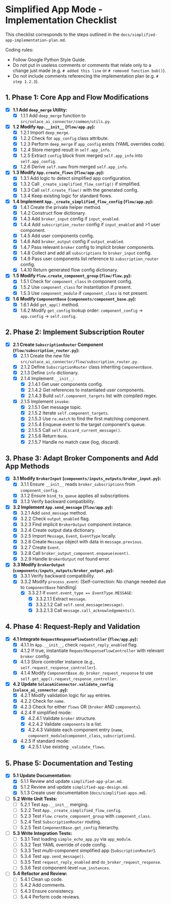 # Simplified App Mode - Implementation Checklist

This checklist corresponds to the steps outlined in the `docs/simplified-app-implementation-plan.md`.

Coding rules:

- Follow Google Python Style Guide.
- Do not put in useless comments or comments that relate only to a change just made (e.g. `# added this line` or `# removed function bob()`).
- Do not include comments referencing the implementation plan (e.g. `# step 1.2.3`).

## 1. Phase 1: Core App and Flow Modifications

- [X] **1.1 Add `deep_merge` Utility:**
    - [X] 1.1.1 Add `deep_merge` function to `src/solace_ai_connector/common/utils.py`.
- [X] **1.2 Modify `App.__init__` (`flow/app.py`):**
    - [X] 1.2.1 Import `deep_merge`.
    - [X] 1.2.2 Check for `app_config` class attribute.
    - [X] 1.2.3 Perform `deep_merge` if `app_config` exists (YAML overrides code).
    - [X] 1.2.4 Store merged result in `self.app_info`.
    - [X] 1.2.5 Extract `config` block from merged `self.app_info` into `self.app_config`.
    - [X] 1.2.6 Derive `self.name` from merged `self.app_info`.
- [X] **1.3 Modify `App.create_flows` (`flow/app.py`):**
    - [X] 1.3.1 Add logic to detect simplified app configuration.
    - [X] 1.3.2 Call `_create_simplified_flow_config()` if simplified.
    - [X] 1.3.3 Call `self.create_flow()` with the generated config.
    - [X] 1.3.4 Keep existing logic for standard flows.
- [X] **1.4 Implement `App._create_simplified_flow_config` (`flow/app.py`):**
    - [X] 1.4.1 Create the private helper method.
    *   [X] 1.4.2 Construct flow dictionary.
    *   [X] 1.4.3 Add `broker_input` config if `input_enabled`.
    *   [X] 1.4.4 Add `subscription_router` config if `input_enabled` and >1 user component.
    *   [X] 1.4.5 Add user components config.
    *   [X] 1.4.6 Add `broker_output` config if `output_enabled`.
    *   [X] 1.4.7 Pass relevant `broker` config to implicit broker components.
    *   [X] 1.4.8 Collect and add all `subscriptions` to `broker_input` config.
    *   [X] 1.4.9 Pass user components list reference to `subscription_router` config.
    *   [X] 1.4.10 Return generated flow config dictionary.
- [X] **1.5 Modify `Flow.create_component_group` (`flow/flow.py`):**
    *   [X] 1.5.1 Check for `component_class` in component config.
    *   [X] 1.5.2 Use `component_class` for instantiation if present.
    *   [X] 1.5.3 Use `component_module` if `component_class` is not present.
- [X] **1.6 Modify `ComponentBase` (`components/component_base.py`):**
    *   [X] 1.6.1 Add `get_app()` method.
    *   [X] 1.6.2 Modify `get_config` lookup order: `component_config` -> `app.config` -> `self.config`.

## 2. Phase 2: Implement Subscription Router

- [X] **2.1 Create `SubscriptionRouter` Component (`flow/subscription_router.py`):**
    *   [X] 2.1.1 Create the new file `src/solace_ai_connector/flow/subscription_router.py`.
    *   [X] 2.1.2 Define `SubscriptionRouter` class inheriting `ComponentBase`.
    *   [X] 2.1.3 Define `info` dictionary.
    *   [X] 2.1.4 Implement `__init__`:
        *   [X] 2.1.4.1 Get user components config.
        *   [X] 2.1.4.2 Get references to instantiated user components.
        *   [X] 2.1.4.3 Build `self.component_targets` list with compiled regex.
    *   [X] 2.1.5 Implement `invoke`:
        *   [X] 2.1.5.1 Get message topic.
        *   [X] 2.1.5.2 Iterate `self.component_targets`.
        *   [X] 2.1.5.3 Use `re.match` to find the first matching component.
        *   [X] 2.1.5.4 Enqueue event to the target component's queue.
        *   [X] 2.1.5.5 Call `self.discard_current_message()`.
        *   [X] 2.1.5.6 Return `None`.
        *   [X] 2.1.5.7 Handle no match case (log, discard).

## 3. Phase 3: Adapt Broker Components and Add App Methods

- [X] **3.1 Modify `BrokerInput` (`components/inputs_outputs/broker_input.py`):**
    *   [X] 3.1.1 Ensure `__init__` reads `broker_subscriptions` from `component_config`.
    *   [X] 3.1.2 Ensure `bind_to_queue` applies all subscriptions.
    *   [X] 3.1.3 Verify backward compatibility.
- [X] **3.2 Implement `App.send_message` (`flow/app.py`):**
    *   [X] 3.2.1 Add `send_message` method.
    *   [X] 3.2.2 Check `output_enabled` flag.
    *   [X] 3.2.3 Find implicit `BrokerOutput` component instance.
    *   [X] 3.2.4 Create output data dictionary.
    *   [X] 3.2.5 Import `Message`, `Event`, `EventType` locally.
    *   [X] 3.2.6 Create `Message` object with data in `message.previous`.
    *   [X] 3.2.7 Create `Event`.
    *   [X] 3.2.8 Call `broker_output_component.enqueue(event)`.
    *   [X] 3.2.9 Handle `BrokerOutput` not found error.
- [X] **3.3 Modify `BrokerOutput` (`components/inputs_outputs/broker_output.py`):**
    *   [X] 3.3.1 Verify backward compatibility.
    *   [X] 3.3.2 Modify `process_event`: (Self-correction: No change needed due to `ComponentBase` handling)
        *   [X] 3.3.2.1 If `event.event_type == EventType.MESSAGE`:
            *   [X] 3.3.2.1.1 Extract `message`.
            *   [X] 3.3.2.1.2 Call `self.send_message(message)`.
            *   [X] 3.3.2.1.3 Call `message.call_acknowledgements()`.

## 4. Phase 4: Request-Reply and Validation

- [X] **4.1 Integrate `RequestResponseFlowController` (`flow/app.py`):**
    *   [X] 4.1.1 In `App.__init__`, check `request_reply_enabled` flag.
    *   [X] 4.1.2 If true, instantiate `RequestResponseFlowController` with relevant `broker` config.
    *   [X] 4.1.3 Store controller instance (e.g., `self.request_response_controller`).
    *   [X] 4.1.4 Modify `ComponentBase.do_broker_request_response` to use `self.get_app().request_response_controller`.
- [X] **4.2 Update `SolaceAiConnector.validate_config` (`solace_ai_connector.py`):**
    *   [X] 4.2.1 Modify validation logic for `app` entries.
    *   [X] 4.2.2 Check for `name`.
    *   [X] 4.2.3 Check for either `flows` OR (`broker` AND `components`).
    *   [X] 4.2.4 If simplified mode:
        *   [X] 4.2.4.1 Validate `broker` structure.
        *   [X] 4.2.4.2 Validate `components` is a list.
        *   [X] 4.2.4.3 Validate each component entry (`name`, `component_module`/`component_class`, `subscriptions`).
    *   [X] 4.2.5 If standard mode:
        *   [X] 4.2.5.1 Use existing `_validate_flows`.

## 5. Phase 5: Documentation and Testing

- [X] **5.1 Update Documentation:**
    *   [X] 5.1.1 Review and update `simplified-app-plan.md`.
    *   [X] 5.1.2 Review and update `simplified-app-design.md`.
    *   [X] 5.1.3 Create user documentation (`docs/simplified-apps.md`).
- [ ] **5.2 Write Unit Tests:**
    *   [ ] 5.2.1 Test `App.__init__` merging.
    *   [ ] 5.2.2 Test `App._create_simplified_flow_config`.
    *   [ ] 5.2.3 Test `Flow.create_component_group` with `component_class`.
    *   [ ] 5.2.4 Test `SubscriptionRouter` routing.
    *   [ ] 5.2.5 Test `ComponentBase.get_config` hierarchy.
- [ ] **5.3 Write Integration Tests:**
    *   [ ] 5.3.1 Test loading `simple_echo_app.py` via `app_module`.
    *   [ ] 5.3.2 Test YAML override of code config.
    *   [ ] 5.3.3 Test multi-component simplified app (`SubscriptionRouter`).
    *   [ ] 5.3.4 Test `app.send_message()`.
    *   [ ] 5.3.5 Test `request_reply_enabled` and `do_broker_request_response`.
    *   [ ] 5.3.6 Test component-level `num_instances`.
- [ ] **5.4 Refactor and Review:**
    *   [ ] 5.4.1 Clean up code.
    *   [ ] 5.4.2 Add comments.
    *   [ ] 5.4.3 Ensure consistency.
    *   [ ] 5.4.4 Perform code reviews.

